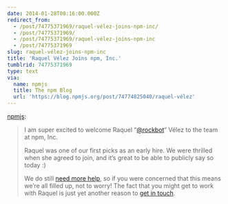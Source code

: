 ```yaml
---
date: 2014-01-28T00:16:00.000Z
redirect_from:
  - /post/74775371969/raquel-vélez-joins-npm-inc/
  - /post/74775371969/
  - /post/74775371969/raquel-vélez-joins-npm-inc
  - /post/74775371969
slug: raquel-vélez-joins-npm-inc
title: 'Raquel Vélez Joins npm, Inc.'
tumblrid: 74775371969
type: text
via:
  name: npmjs
  title: The npm Blog
  url: 'https://blog.npmjs.org/post/74774825040/raquel-vélez'
---
```

<p><a href="http://blog.npmjs.org/post/74774825040/raquel-velez" class="tumblr_blog">npmjs</a>:</p>

<blockquote><p>I am super excited to welcome Raquel “<a href="https://twitter.com/rockbot">@rockbot</a>&ldquo; Vélez to the team at npm, Inc.</p>

<p>Raquel was one of our first picks as an early hire.  We were thrilled when she agreed to join, and it’s great to be able to publicly say so today :)</p>

<p>We do still <a href="http://blog.npmjs.org/jobs">need more help</a>, so if you were concerned that this means we’re all filled up, not to worry!  The fact that you might get to work with Raquel is just yet another reason to <a href="http://blog.npmjs.org/jobs">get in touch</a>.</p></blockquote>

